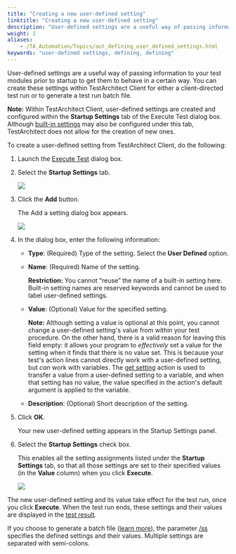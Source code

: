 ```yaml
--- 
title: "Creating a new user-defined setting"
linktitle: "Creating a new user-defined setting"
description: "User-defined settings are a useful way of passing information to your test modules prior to startup to get them to behave in a certain way. You can create these settings within TestArchitect Client for either a client-directed test run or to generate a test run batch file."
weight: 1
aliases: 
    - /TA_Automation/Topics/aut_defining_user_defined_settings.html
keywords: "user-defined settings, defining, defining"
---
```


User-defined settings are a useful way of passing information to your test modules prior to startup to get them to behave in a certain way. You can create these settings within TestArchitect Client for either a client-directed test run or to generate a test run batch file.

**Note:** Within TestArchitect Client, user-defined settings are created and configured within the **Startup Settings** tab of the Execute Test dialog box. Although [built-in settings](/TA_Automation/Topics/bis_Built_in_settings.html) may also be configured under this tab, TestArchitect does not allow for the creation of new ones.

To create a user-defined setting from TestArchitect Client, do the following:

1.  Launch the [Execute Test](/TA_Help/Topics/Test_exec_test_execution.html) dialog box.

2.  Select the **Startup Settings** tab.

    ![](/images/TA_Automation/Images/startup_settings_tab.png)

3.  Click the **Add** button.

    The Add a setting dialog box appears.

    ![](/images/TA_Automation/Images/Add_a_setting_dlg.png)

4.  In the dialog box, enter the following information:

    -   **Type**: \(Required\) Type of the setting. Select the **User Defined** option.
    -   **Name**: \(Required\) Name of the setting.

        **Restriction:** You cannot “reuse” the name of a built-in setting here. Built-in setting names are reserved keywords and cannot be used to label user-defined settings.

    -   **Value**: \(Optional\) Value for the specified setting.

        **Note:** Although setting a value is optional at this point, you cannot change a user-defined setting's value from within your test procedure. On the other hand, there is a valid reason for leaving this field empty: it allows your program to *effectively* set a value for the setting when it finds that there is no value set. This is because your test's action lines cannot directly work with a user-defined setting, but *can* work with variables. The [get setting](/TA_Automation/Topics/bia_get_setting.html) action is used to transfer a value from a user-defined setting to a variable, and when that setting has no value, the value specified in the action's default argument is applied to the variable.

    -   **Description**: \(Optional\) Short description of the setting.
5.  Click **OK**.

    Your new user-defined setting appears in the Startup Settings panel.

6.  Select the **Startup Settings** check box.

    This enables all the setting assignments listed under the **Startup Settings** tab, so that all those settings are set to their specified values \(in the **Value** column\) when you click **Execute**.

    ![](/images/TA_Automation/Images/startup_settings_tab_defined_settings.png)


The new user-defined setting and its value take effect for the test run, once you click **Execute**. When the test run ends, these settings and their values are displayed in the [test result](/TA_Help/Topics/Test_result_details.html#note_vdn_psq_jt).

If you choose to generate a batch file \([learn more](/TA_Help/Topics/Test_exec_cmd_creating_batch_file.html)\), the parameter [/ss](/TA_Help/Topics/Test_exec_cmd.html#plentry.startupsettinga_parameter) specifies the defined settings and their values. Multiple settings are separated with semi-colons.



